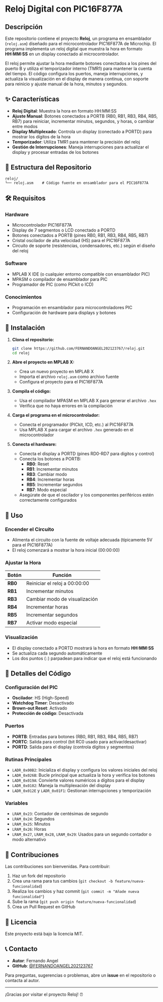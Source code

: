 # Reloj Digital con PIC16F877A

## Descripción

Este repositorio contiene el proyecto **Reloj**, un programa en ensamblador (`reloj.asm`) diseñado para el microcontrolador PIC16F877A de Microchip. El programa implementa un reloj digital que muestra la hora en formato **HH:MM:SS** en un display conectado al microcontrolador.

El reloj permite ajustar la hora mediante botones conectados a los pines del puerto B y utiliza el temporizador interno (TMR1) para mantener la cuenta del tiempo. El código configura los puertos, maneja interrupciones, y actualiza la visualización en el display de manera continua, con soporte para reinicio y ajuste manual de la hora, minutos y segundos.

## ✨ Características

- **Reloj Digital**: Muestra la hora en formato HH:MM:SS
- **Ajuste Manual**: Botones conectados a PORTB (RB0, RB1, RB3, RB4, RB5, RB7) para reiniciar, incrementar minutos, segundos, y horas, o cambiar entre modos
- **Display Multiplexado**: Controla un display (conectado a PORTD) para mostrar los dígitos de la hora
- **Temporizador**: Utiliza TMR1 para mantener la precisión del reloj
- **Gestión de Interrupciones**: Maneja interrupciones para actualizar el display y procesar entradas de los botones

## 📁 Estructura del Repositorio

```
reloj/
└── reloj.asm    # Código fuente en ensamblador para el PIC16F877A
```

## 🛠️ Requisitos

### Hardware
- Microcontrolador PIC16F877A
- Display de 7 segmentos o LCD conectado a PORTD
- Botones conectados a PORTB (pines RB0, RB1, RB3, RB4, RB5, RB7)
- Cristal oscilador de alta velocidad (HS) para el PIC16F877A
- Circuito de soporte (resistencias, condensadores, etc.) según el diseño del reloj

### Software
- MPLAB X IDE (o cualquier entorno compatible con ensamblador PIC)
- MPASM o compilador de ensamblador para PIC
- Programador de PIC (como PICkit o ICD)

### Conocimientos
- Programación en ensamblador para microcontroladores PIC
- Configuración de hardware para displays y botones

## 🚀 Instalación

1. **Clona el repositorio:**
   ```bash
   git clone https://github.com/FERNANDOANGEL202123767/reloj.git
   cd reloj
   ```

2. **Abre el proyecto en MPLAB X:**
   - Crea un nuevo proyecto en MPLAB X
   - Importa el archivo `reloj.asm` como archivo fuente
   - Configura el proyecto para el PIC16F877A

3. **Compila el código:**
   - Usa el compilador MPASM en MPLAB X para generar el archivo `.hex`
   - Verifica que no haya errores en la compilación

4. **Carga el programa en el microcontrolador:**
   - Conecta el programador (PICkit, ICD, etc.) al PIC16F877A
   - Usa MPLAB X para cargar el archivo `.hex` generado en el microcontrolador

5. **Conecta el hardware:**
   - Conecta el display a PORTD (pines RD0-RD7 para dígitos y control)
   - Conecta los botones a PORTB:
     - **RB0**: Reset
     - **RB1**: Incrementar minutos
     - **RB3**: Cambiar modo
     - **RB4**: Incrementar horas
     - **RB5**: Incrementar segundos
     - **RB7**: Modo especial
   - Asegúrate de que el oscilador y los componentes periféricos estén correctamente configurados

## 📖 Uso

### Encender el Circuito
- Alimenta el circuito con la fuente de voltaje adecuada (típicamente 5V para el PIC16F877A)
- El reloj comenzará a mostrar la hora inicial (00:00:00)

### Ajustar la Hora
| Botón | Función |
|-------|---------|
| **RB0** | Reiniciar el reloj a 00:00:00 |
| **RB1** | Incrementar minutos |
| **RB3** | Cambiar modo de visualización |
| **RB4** | Incrementar horas |
| **RB5** | Incrementar segundos |
| **RB7** | Activar modo especial |

### Visualización
- El display conectado a PORTD mostrará la hora en formato **HH:MM:SS**
- Se actualiza cada segundo automáticamente
- Los dos puntos (`:`) parpadean para indicar que el reloj está funcionando

## 🔧 Detalles del Código

### Configuración del PIC
- **Oscilador**: HS (High-Speed)
- **Watchdog Timer**: Desactivado
- **Brown-out Reset**: Activado
- **Protección de código**: Desactivada

### Puertos
- **PORTB**: Entradas para botones (RB0, RB1, RB3, RB4, RB5, RB7)
- **PORTC**: Salida para control (bit RC0 usado para activar/desactivar)
- **PORTD**: Salida para el display (controla dígitos y segmentos)

### Rutinas Principales
- `LADR_0x00B2`: Inicializa el display y configura los valores iniciales del reloj
- `LADR_0x026B`: Bucle principal que actualiza la hora y verifica los botones
- `LADR_0x019A`: Convierte valores numéricos a dígitos para el display
- `LADR_0x0102`: Maneja la multiplexación del display
- `LADR_0x012E` y `LADR_0x01F1`: Gestionan interrupciones y temporización

### Variables
- `LRAM_0x23`: Contador de centésimas de segundo
- `LRAM_0x24`: Segundos
- `LRAM_0x25`: Minutos
- `LRAM_0x26`: Horas
- `LRAM_0x27`, `LRAM_0x28`, `LRAM_0x29`: Usados para un segundo contador o modo alternativo

## 🤝 Contribuciones

Las contribuciones son bienvenidas. Para contribuir:

1. Haz un fork del repositorio
2. Crea una rama para tus cambios (`git checkout -b feature/nueva-funcionalidad`)
3. Realiza los cambios y haz commit (`git commit -m "Añade nueva funcionalidad"`)
4. Sube la rama (`git push origin feature/nueva-funcionalidad`)
5. Crea un Pull Request en GitHub

## 📄 Licencia

Este proyecto está bajo la licencia MIT.

## 📞 Contacto

- **Autor**: Fernando Angel
- **GitHub**: [@FERNANDOANGEL202123767](https://github.com/FERNANDOANGEL202123767)

Para preguntas, sugerencias o problemas, abre un **issue** en el repositorio o contacta al autor.

---

¡Gracias por visitar el proyecto Reloj! ⏰
